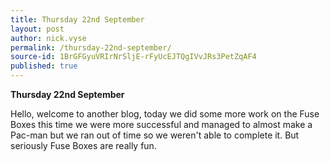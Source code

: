 ```yaml
---
title: Thursday 22nd September
layout: post
author: nick.vyse
permalink: /thursday-22nd-september/
source-id: 1BrGFGyuVRIrNrSljE-rFyUcEJTQgIVvJRs3PetZqAF4
published: true
---
```

**Thursday 22nd September**

Hello, welcome to another blog, today we did some more work on the Fuse Boxes this time we were more successful and managed to almost make a Pac-man but we ran out of time so we weren't able to complete it. But seriously Fuse Boxes are really fun.


